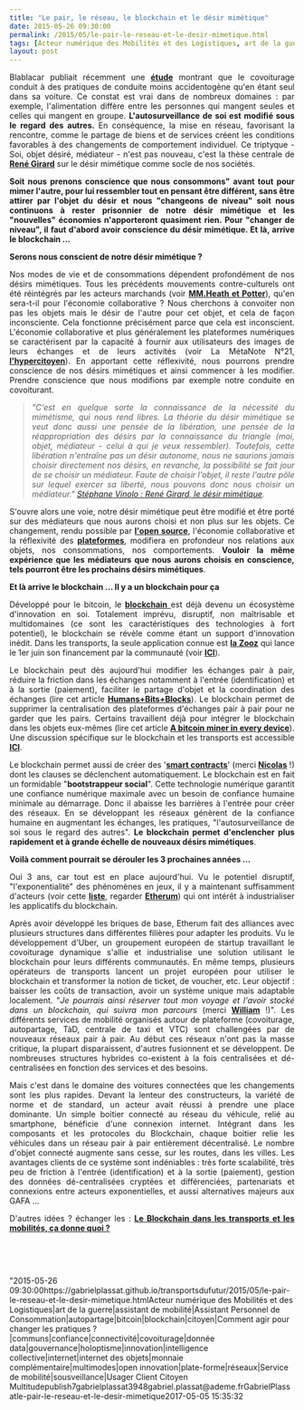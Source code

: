 ```yaml
---
title: "Le pair, le réseau, le blockchain et le désir mimétique"
date: 2015-05-26 09:30:00
permalink: /2015/05/le-pair-le-reseau-et-le-desir-mimetique.html
tags: [Acteur numérique des Mobilités et des Logistiques, art de la guerre, assistant de mobilité, Assistant Personnel de Consommation, autopartage, bitcoin, blockchain, citoyen, Comment agir pour changer les pratiques ?, communs, confiance, connectivité, covoiturage, donnée data, gouvernance, holoptisme, innovation, intelligence collective, internet, internet des objets, monnaie complémentaire, multimodes, open innovation, plate-forme, réseaux, Service de mobilité, sousveillance, Usager Client Citoyen Multitude]
layout: post
---
```


<p style="text-align: justify">Blablacar publiait récemment une <a href="https://www.covoiturage.fr/blog/securite-routiere-influence-positive-covoiturage" target="_blank"><strong>étude</strong></a> montrant que le covoiturage conduit à des pratiques de conduite moins accidentogène qu'en étant seul dans sa voiture. Ce constat est vrai dans de nombreux domaines : par exemple, l'alimentation diffère entre les personnes qui mangent seules et celles qui mangent en groupe. <strong>L'autosurveillance de soi est modifié sous le regard des autres. </strong>En conséquence, la mise en réseau, favorisant la rencontre, comme le partage de biens et de services créent les conditions favorables à des changements de comportement individuel. Ce triptyque - Soi, objet désiré, médiateur - n'est pas nouveau, c'est la thèse centrale de <a href="https://kindle.amazon.com/work/rene-girard-mimetisme-lhominisation-differante-ebook/B004MKZW7K/B00817JOQ0/posts" target="_blank"><strong>René Girard</strong></a> sur le désir mimétique comme socle de nos sociétés.</p> <p style="text-align: justify"><strong>Soit nous prenons conscience que nous consommons" avant tout pour mimer l'autre, pour lui ressembler tout en pensant être différent, sans être attirer par l'objet du désir et nous "changeons de niveau" soit nous continuons à rester prisonnier de notre désir mimétique et les "nouvelles" économies n'apporteront quasiment rien. Pour "changer de niveau", il faut d'abord avoir conscience du désir mimétique. Et là, arrive le blockchain ...</strong></p>   <!--more-->  <p style="text-align: justify"><strong>Serons nous conscient de notre désir mimétique ?</strong></p> <p style="text-align: justify">Nos modes de vie et de consommations dépendent profondément de nos désirs mimétiques. Tous les précédents mouvements contre-culturels ont été réintégrés par les acteurs marchands (voir <a href="http://www.amazon.fr/Revolte-consommee-Le-mythe-contre-culture/dp/2350210197" target="_blank"><strong>MM.Heath et Potter</strong></a>), qu'en sera-t-il pour l'économie collaborative ? Nous cherchons à convoiter non pas les objets mais le désir de l'autre pour cet objet, et cela de façon inconsciente. Cela fonctionne précisément parce que cela est inconscient. L'économie collaborative et plus généralement les plateformes numériques se caractérisent par la capacité à fournir aux utilisateurs des images de leurs échanges et de leurs activités (voir La MétaNote N°21, <a href="https://gabrielplassat.github.io/transportsdufutur/2014/09/metanote-21-vers-lhypercitoyen-acteur-heureux-a-lere-des-plateformes-numeriques.html" target="_blank"><strong>l'hypercitoyen</strong></a>). En apportant cette réflexivité, nous pourrons prendre conscience de nos désirs mimétiques et ainsi commencer à les modifier. Prendre conscience que nous modifions par exemple notre conduite en covoiturant.</p> <blockquote> <p style="text-align: justify"><em>"C'est en quelque sorte la connaissance de la nécessité du mimétisme, qui nous rend libres. La théorie du désir mimétique se veut donc aussi une pensée de la libération, une pensée de la réappropriation des désirs par la connaissance du triangle (moi, objet, médiateur - celui à qui je veux ressembler). Toutefois, cette libération n'entraîne pas un désir autonome, nous ne saurions jamais choisir directement nos désirs, en revanche, la possibilité se fait jour de se choisir un médiateur. Faute de choisir l'objet, il reste l'autre pôle sur lequel exercer sa liberté, nous pouvons donc nous choisir un médiateur." <a href="https://kindle.amazon.com/your_highlights_and_notes/B00817JOQ0" target="_blank">Stéphane Vinolo : René Girard, le désir mimétique</a>.</em></p> </blockquote> <p style="text-align: justify">S'ouvre alors une voie, notre désir mimétique peut être modifié et être porté sur des médiateurs que nous aurons choisi et non plus sur les objets. Ce changement, rendu possible par <a href="https://gabrielplassat.github.io/transportsdufutur/2014/10/ne-plus-vouloir-decider-mais-permettre-simplifier-rendre-possible.html" target="_blank"><strong>l'open source</strong></a>, l'économie collaborative et la réflexivité des <a href="https://gabrielplassat.github.io/transportsdufutur/2014/04/les-plateformes-vont-dominer.html" target="_blank"><strong>plateformes</strong></a>, modifiera en profondeur nos relations aux objets, nos consommations, nos comportements. <strong>Vouloir la même expérience que les médiateurs que nous aurons choisis en conscience, tels pourront être les prochains désirs mimétiques</strong>.</p> <p style="text-align: justify"><strong>Et là arrive le blockchain ... Il y a un blockchain pour ça<br /></strong></p> <p style="text-align: justify">Développé pour le bitcoin, le <a href="https://medium.com/backchannel/how-bitcoins-blockchain-could-power-an-alternate-internet-bb501855af67" target="_blank"><strong>blockchain</strong> </a>est déjà devenu un écosystème d'innovation en soi. Totalement imprévu, disruptif, non maîtrisable et multidomaines (ce sont les caractéristiques des technologies à fort potentiel), le blockchain se révèle comme étant un support d'innovation inédit. Dans les transports, la seule application connue est <a href="https://gabrielplassat.github.io/transportsdufutur/2014/11/start-up-du-covoiturage-de-lautopartage-de-lappairage-temps-reel-de-siege-libre.html" target="_blank"><strong>la Zooz</strong></a> qui lance le 1er juin son financement par la communauté (voir <a href="https://headtalker.com/campaigns/real-time-social-ridesharing/" target="_blank"><strong>ICI</strong></a>).</p> <p style="text-align: justify">Le blockchain peut dès aujourd'hui modifier les échanges pair à pair, réduire la friction dans les échanges notamment à l'entrée (identification) et à la sortie (paiement), faciliter le partage d'objet et la coordination des échanges (lire cet article <a href="https://medium.com/humanizing-bitcoin-blockchain/humans-bits-blocks-3af78dbc491f" target="_blank"><strong>Humans+Bits+Blocks</strong></a>). Le blockchain permet de supprimer la centralisation des plateformes d'échanges pair à pair pour ne garder que les pairs. Certains travaillent déjà pour intégrer le blockchain dans les objets eux-mêmes (lire cet article <a href="https://medium.com/@21dotco/a-bitcoin-miner-in-every-device-and-in-every-hand-e315b40f2821" target="_blank"><strong>A bitcoin miner in every device</strong></a>). Une discussion spécifique sur le blockchain et les transports est accessible <a href="https://www.linkedin.com/grp/post/2695799-6006684766642982912" target="_blank"><strong>ICI</strong></a>.</p> <p style="text-align: justify">Le blockchain permet aussi de créer des '<a href="http://www.smartcontract.com%20" target="_blank"><strong>smart contracts</strong></a>' (merci <a href="https://fr.linkedin.com/in/nicledouarec/fr" target="_blank"><strong>Nicolas</strong></a> !) dont les clauses se déclenchent automatiquement. Le blockchain est en fait un formidable "<strong>bootstrappeur social</strong>". Cette technologie numérique garantit une confiance numérique maximale avec un besoin de confiance humaine minimale au démarrage. Donc il abaisse les barrières à l'entrée pour créer des réseaux. En se développant les réseaux génèrent de la confiance humaine en augmentant les échanges, les pratiques, "l'autosurveillance de soi sous le regard des autres". <strong>Le blockchain permet d'enclencher plus rapidement et à grande échelle de nouveaux désirs mimétiques</strong>.</p> <p style="text-align: justify"><strong>Voilà comment pourrait se dérouler les 3 prochaines années ...</strong></p> <p style="text-align: justify">Oui 3 ans, car tout est en place aujourd'hui. Vu le potentiel disruptif, "l'exponentialité" des phénomènes en jeux, il y a maintenant suffisamment d'acteurs (voir cette <a href="http://dailyfintech.com/2015/04/15/application-developers-making-difficult-choices-among-blockchain-platforms/" target="_blank"><strong>liste</strong></a>, regarder <a href="https://www.ethereum.org/" target="_blank"><strong>Etherum</strong></a>) qui ont intérêt à industrialiser les applicatifs du blockchain.</p> <p style="text-align: justify">Après avoir développé les briques de base, Etherum fait des alliances avec plusieurs structures dans différentes filières pour adapter les produits. Vu le développement d'Uber, un groupement européen de startup travaillant le covoiturage dynamique s'allie et industrialise une solution utilisant le blockchain pour leurs différents communautés. En même temps, plusieurs opérateurs de transports lancent un projet européen pour utiliser le blockchain et transformer la notion de ticket, de voucher, etc. Leur objectif : baisser les coûts de transaction, avoir un système unique mais adaptable localement. "<em>Je pourrais ainsi réserver tout mon voyage et l'avoir stocké dans un blockchain, qui suivra mon parcours</em> (merci <a href="https://fr.linkedin.com/in/williamelkaim/fr" target="_blank"><strong>William</strong></a> !)". Les différents services de mobilité organisés autour de plateforme (covoiturage, autopartage, TàD, centrale de taxi et VTC) sont challengées par de nouveaux réseaux pair à pair. Au début ces réseaux n'ont pas la masse critique, la plupart disparaissent, d'autres fusionnent et se développent. De nombreuses structures hybrides co-existent à la fois centralisées et dé-centralisées en fonction des services et des besoins.</p> <p style="text-align: justify">Mais c'est dans le domaine des voitures connectées que les changements sont les plus rapides. Devant la lenteur des constructeurs, la variété de norme et de standard, un acteur avait réussi à prendre une place dominante. Un simple boitier connecté au réseau du véhicule, relié au smartphone, bénéficie d'une connexion internet. Intégrant dans les composants et les protocoles du Blockchain, chaque boitier relie les véhicules dans un réseau pair à pair entièrement décentralisé. Le nombre d'objet connecté augmente sans cesse, sur les routes, dans les villes. Les avantages clients de ce système sont indéniables : très forte scalabilité, très peu de friction à l'entrée (identification) et à la sortie (paiement), gestion des données dé-centralisées cryptées et différenciées, partenariats et connexions entre acteurs exponentielles, et aussi alternatives majeurs aux GAFA ...</p> <p style="text-align: justify">D'autres idées ? échanger les : <a href="https://www.linkedin.com/grp/post/2695799-6006684766642982912" target="_blank"><strong>Le Blockchain dans les transports et les mobilités, ça donne quoi ?</strong></a></p> <p style="text-align: justify"> </p> <p style="text-align: justify"> </p>"2015-05-26 09:30:00https://gabrielplassat.github.io/transportsdufutur/2015/05/le-pair-le-reseau-et-le-desir-mimetique.htmlActeur numérique des Mobilités et des Logistiques|art de la guerre|assistant de mobilité|Assistant Personnel de Consommation|autopartage|bitcoin|blockchain|citoyen|Comment agir pour changer les pratiques ?|communs|confiance|connectivité|covoiturage|donnée data|gouvernance|holoptisme|innovation|intelligence collective|internet|internet des objets|monnaie complémentaire|multimodes|open innovation|plate-forme|réseaux|Service de mobilité|sousveillance|Usager Client Citoyen Multitudepublish7gabrielplassat3948gabriel.plassat@ademe.frGabrielPlassatle-pair-le-reseau-et-le-desir-mimetique2017-05-05 15:35:32
